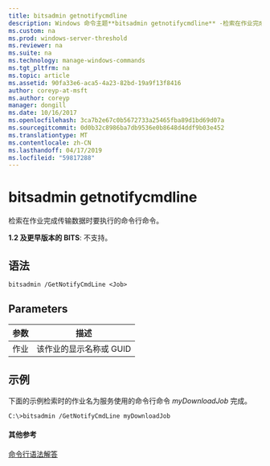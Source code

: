 ```yaml
---
title: bitsadmin getnotifycmdline
description: Windows 命令主题**bitsadmin getnotifycmdline** -检索在作业完成传输数据时运行的命令行命令。
ms.custom: na
ms.prod: windows-server-threshold
ms.reviewer: na
ms.suite: na
ms.technology: manage-windows-commands
ms.tgt_pltfrm: na
ms.topic: article
ms.assetid: 90fa33e6-aca5-4a23-82bd-19a9f13f8416
author: coreyp-at-msft
ms.author: coreyp
manager: dongill
ms.date: 10/16/2017
ms.openlocfilehash: 3ca7b2e67c0b5672733a25465fba89d1bd69d07a
ms.sourcegitcommit: 0d0b32c8986ba7db9536e0b8648d4ddf9b03e452
ms.translationtype: MT
ms.contentlocale: zh-CN
ms.lasthandoff: 04/17/2019
ms.locfileid: "59817288"
---
```

# <a name="bitsadmin-getnotifycmdline"></a>bitsadmin getnotifycmdline

检索在作业完成传输数据时要执行的命令行命令。

**1.2 及更早版本的 BITS**: 不支持。

## <a name="syntax"></a>语法

```
bitsadmin /GetNotifyCmdLine <Job>
```

## <a name="parameters"></a>Parameters

|参数|描述|
|---------|-----------|
|作业|该作业的显示名称或 GUID|

## <a name="BKMK_examples"></a>示例

下面的示例检索时的作业名为服务使用的命令行命令 *myDownloadJob* 完成。
```
C:\>bitsadmin /GetNotifyCmdLine myDownloadJob
```

#### <a name="additional-references"></a>其他参考

[命令行语法解答](command-line-syntax-key.md)